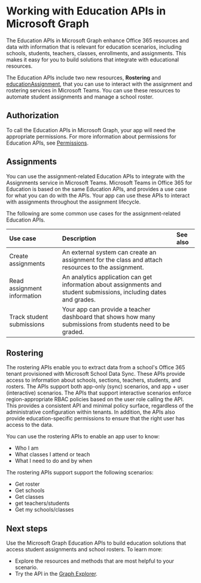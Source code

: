 # Working with Education APIs in Microsoft Graph

<!-- This content is not specific to the Education APIs. This overview topic should tell the story about the EDU APIs in Microsoft Graph specifically, rather than the Microsoft Graph API in general (that's covered in other topics).
The Microsoft Graph API provides access to Office 365 resources through one REST endpoint and one access token. This is done by accessing the Graph through a set of URLs like the following examples:

    https://graph.microsost.com/<version>/users
    https://graph.microsost.com/<version>/groups
    https://graph.microsoft.com/<version>/me/calendars
-->

The Education APIs in Microsoft Graph enhance Office 365 resources and data with information that is relevant for education scenarios, including schools, students, teachers, classes, enrollments, and assignments. This makes it easy for you to build solutions that integrate with educational resources.

The Education APIs include two new resources, **Rostering** and [educationAssignment](resources/educationassignment.md), that you can use to interact with the assignment and rostering services in Microsoft Teams. You can use these resources to automate student assignments and manage a school roster.

<!-- What resource should we link to for Rostering? I don't see a Rostering resource topic in the Rostering/resources folder. -->

## Authorization

To call the Education APIs in Microsoft Graph, your app will need the appropriate permissions. 
For more information about permissions for Education APIs, see [Permissions](../../../concepts/permissions_reference.md). 

## Assignments 

You can use the assignment-related Education APIs to integrate with the Assignments service in Microsoft Teams. Microsoft Teams in Office 365 for Education is based on the same Education APIs, and provides a use case for what you can do with the APIs. Your app can use these APIs to interact with assignments throughout the assignment lifecycle. 

<!-- I'm not sure that this text is clear. See the sentence that I added to the previous paragraph; please update to clarify the meaning.
The Public API is the same API that _Microsoft Teams in Office 365 for Education_ built it's user interface with.  Thus, the best sample of what can be built with the Microsoft **Assignments** API is _Microsoft Teams in Office 365 for Education_.  
-->

The following are some common use cases for the assignment-related Education APIs.

|Use case|Description|See also|
|:-------|:----------|:-------|
|Create assignments|An external system can create an assignment for the class and attach resources to the assignment.||
|Read assignment information|An analytics application can get information about assignments and student submissions, including dates and grades.||
|Track student submissions|Your app can provide a teacher dashboard that shows how many submissions from students need to be graded.||

## Rostering

The rostering APIs enable you to extract data from a school's Office 365 tenant provisioned with Microsoft School Data Sync. These APIs provide access to information about schools, sections, teachers, students, and rosters. The APIs support both app-only (sync) scenarios, and app + user (interactive) scenarios. The APIs that support interactive scenarios enforce region-appropriate RBAC policies based on the user role calling the API. This provides a consistent API and minimal policy surface, regardless of the administrative configuration within tenants. In addition, the APIs also provide education-specific permissions to ensure that the right user has access to the data.

You can use the rostering APIs to enable an app user to know:

- Who I am
- What classes I attend or teach
- What I need to do and by when

The rostering APIs support support the following scenarios:

- Get roster
- Get schools
- Get classes
- get teachers/students
- Get my schools/classes


## Next steps
Use the Microsoft Graph Education APIs to build education solutions that access student assignments and school rosters. To learn more:

- Explore the resources and methods that are most helpful to your scenario.
- Try the API in the [Graph Explorer](https://developer.microsoft.com/en-us/graph/graph-explorer).

<!-- Verify that we'll have Education API examples in GE? Otherwise, remove the second bullet point. -->

